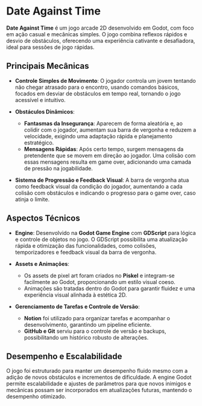 # Date Against Time

**Date Against Time** é um jogo arcade 2D desenvolvido em Godot, com foco em ação casual e mecânicas simples. O jogo combina reflexos rápidos e desvio de obstáculos, oferecendo uma experiência cativante e desafiadora, ideal para sessões de jogo rápidas.

## Principais Mecânicas

- **Controle Simples de Movimento**: O jogador controla um jovem tentando não chegar atrasado para o encontro, usando comandos básicos, focados em desviar de obstáculos em tempo real, tornando o jogo acessível e intuitivo.

- **Obstáculos Dinâmicos**: 
    - **Fantasmas da Insegurança**: Aparecem de forma aleatória e, ao colidir com o jogador, aumentam sua barra de vergonha e reduzem a velocidade, exigindo uma adaptação rápida e planejamento estratégico.
    - **Mensagens Rápidas**: Após certo tempo, surgem mensagens da pretendente que se movem em direção ao jogador. Uma colisão com essas mensagens resulta em game over, adicionando uma camada de pressão na jogabilidade.

- **Sistema de Progressão e Feedback Visual**: A barra de vergonha atua como feedback visual da condição do jogador, aumentando a cada colisão com obstáculos e indicando o progresso para o game over, caso atinja o limite.

## Aspectos Técnicos

- **Engine**: Desenvolvido na **Godot Game Engine** com **GDScript** para lógica e controle de objetos no jogo. O GDScript possibilita uma atualização rápida e otimização das funcionalidades, como colisões, temporizadores e feedback visual da barra de vergonha.
  
- **Assets e Animações**: 
    - Os assets de pixel art foram criados no **Piskel** e integram-se facilmente ao Godot, proporcionando um estilo visual coeso. 
    - Animações são tratadas dentro do Godot para garantir fluidez e uma experiência visual alinhada à estética 2D.

- **Gerenciamento de Tarefas e Controle de Versão**: 
    - **Notion** foi utilizado para organizar tarefas e acompanhar o desenvolvimento, garantindo um pipeline eficiente.
    - **GitHub e Git** serviu para o controle de versão e backups, possibilitando um histórico robusto de alterações.

## Desempenho e Escalabilidade

O jogo foi estruturado para manter um desempenho fluido mesmo com a adição de novos obstáculos e incrementos de dificuldade. A engine Godot permite escalabilidade e ajustes de parâmetros para que novos inimigos e mecânicas possam ser incorporados em atualizações futuras, mantendo o desempenho otimizado.
